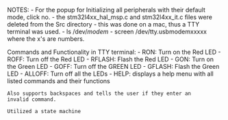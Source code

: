 NOTES:
    - For the popup for Initializing all peripherals with their default mode, click no.
    - the stm32l4xx_hal_msp.c and stm32l4xx_it.c files were deleted from the
      Src directory
    - this was done on a mac, thus a TTY terminal was used. 
        - ls /dev/*modem*
        - screen /dev/tty.usbmodemxxxxx where the x's are numbers.

Commands and Functionality in TTY terminal: 
    - RON: Turn on the Red LED
    - ROFF: Turn off the Red LED
    - RFLASH: Flash the Red LED
    - GON: Turn on the Green LED
    - GOFF: Turn off the GREEN LED
    - GFLASH: Flash the Green LED
    - ALLOFF: Turn off all the LEDs
    - HELP: displays a help menu with all listed commands and their
      functions
    
    Also supports backspaces and tells the user if they enter an 
    invalid command. 

    Utilized a state machine



